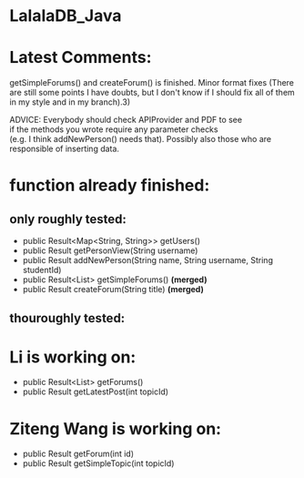 # LalalaDB_Java

# Latest Comments:
getSimpleForums() and createForum() is finished.
Minor format fixes 
(There are still some points I have doubts, but I don't know if I should fix all of them in my style and in my branch).3)  

ADVICE: Everybody should check APIProvider and PDF to see   
if the methods you wrote require any parameter checks   
(e.g. I think addNewPerson() needs that). Possibly also those who are responsible of inserting data.  

# function already finished:
    
  ## only roughly tested:   
  * public Result<Map<String, String>> getUsers()  
  * public Result<PersonView> getPersonView(String username)  
  * public Result addNewPerson(String name, String username, String studentId)  
  * public Result<List<SimpleForumSummaryView>> getSimpleForums() **(merged)**
  * public Result createForum(String title) **(merged)**  
  
  ## thouroughly tested:   
  
# Li is working on:
  * public Result<List<ForumSummaryView>> getForums()  
  * public Result<PostView> getLatestPost(int topicId)

# Ziteng Wang is working on:
  * public Result<ForumView> getForum(int id)
  * public Result<SimpleTopicView> getSimpleTopic(int topicId)
